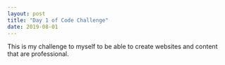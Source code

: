 ```yaml
---
layout: post
title: "Day 1 of Code Challenge"
date: 2019-08-01
---
```


This is my challenge to myself to be able to create websites and content that are professional. 
